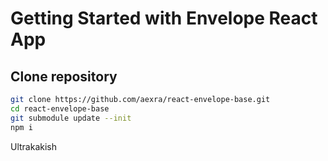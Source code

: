 # Getting Started with Envelope React App

## Clone repository

```bash
git clone https://github.com/aexra/react-envelope-base.git
cd react-envelope-base
git submodule update --init
npm i
```

Ultrakakish
